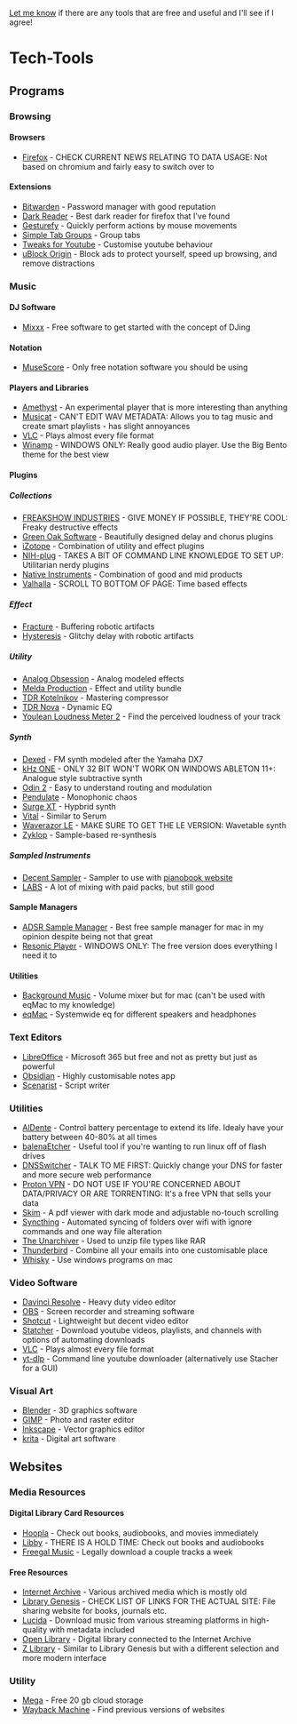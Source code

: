 [Let me know](https://github.com/Skylar-Is-Alive/Tech-Tools/issues) if there are any tools that are free and useful and I'll see if I agree!
# Tech-Tools

## Programs

### Browsing

#### Browsers
- [Firefox](https://www.mozilla.org/en-US/firefox/new/) - CHECK CURRENT NEWS RELATING TO DATA USAGE: Not based on chromium and fairly easy to switch over to

#### Extensions

- [Bitwarden](https://addons.mozilla.org/en-US/firefox/addon/bitwarden-password-manager/) - Password manager with good reputation
- [Dark Reader](https://addons.mozilla.org/en-US/firefox/addon/darkreader/) - Best dark reader for firefox that I've found
- [Gesturefy](https://addons.mozilla.org/en-US/firefox/addon/gesturefy/) - Quickly perform actions by mouse movements
- [Simple Tab Groups](https://addons.mozilla.org/en-US/firefox/addon/simple-tab-groups/) - Group tabs
- [Tweaks for Youtube](https://addons.mozilla.org/en-US/firefox/addon/tweaks-for-youtube/) - Customise youtube behaviour
- [uBlock Origin](https://addons.mozilla.org/en-US/firefox/addon/ublock-origin/) - Block ads to protect yourself, speed up browsing, and remove distractions

### Music

#### DJ Software

- [Mixxx](https://mixxx.org/download/) - Free software to get started with the concept of DJing

#### Notation

- [MuseScore](https://musescore.org/en/download) - Only free notation software you should be using

#### Players and Libraries

- [Amethyst](https://github.com/Geoxor/Amethyst/releases/) - An experimental player that is more interesting than anything
- [Musicat](https://github.com/basharovV/musicat/releases) - CAN'T EDIT WAV METADATA: Allows you to tag music and create smart playlists - has slight annoyances
- [VLC](https://www.videolan.org/vlc/) - Plays almost every file format
- [Winamp](https://www.winamp.com/downloads/) - WINDOWS ONLY: Really good audio player. Use the Big Bento theme for the best view

#### Plugins

##### Collections

- [FREAKSHOW INDUSTRIES](https://freakshowindustries.com/) - GIVE MONEY IF POSSIBLE, THEY'RE COOL: Freaky destructive effects
- [Green Oak Software](https://greenoak.com/effects/) - Beautifully designed delay and chorus plugins
- [iZotope](https://www.izotope.com/en/products/free-audio-plug-ins.html) - Combination of utility and effect plugins
- [NIH-plug](https://github.com/robbert-vdh/nih-plug/tree/master?tab=readme-ov-file#plugins) - TAKES A BIT OF COMMAND LINE KNOWLEDGE TO SET UP: Utilitarian nerdy plugins
- [Native Instruments](https://www.native-instruments.com/en/catalog/free/) - Combination of good and mid products
- [Valhalla](https://valhalladsp.com/demos-downloads/) - SCROLL TO BOTTOM OF PAGE: Time based effects

##### Effect

- [Fracture](https://glitchmachines.com/products/fracture/) - Buffering robotic artifacts
- [Hysteresis](https://glitchmachines.com/products/hysteresis/) - Glitchy delay with robotic artifacts

##### Utility

- [Analog Obsession](https://www.patreon.com/analogobsession) - Analog modeled effects
- [Melda Production](https://www.meldaproduction.com/downloads) - Effect and utility bundle
- [TDR Kotelnikov](https://www.tokyodawn.net/tdr-kotelnikov/) - Mastering compressor
- [TDR Nova](https://www.tokyodawn.net/tdr-nova/) - Dynamic EQ
- [Youlean Loudness Meter 2](https://youlean.co/download-youlean-loudness-meter/) - Find the perceived loudness of your track

##### Synth

- [Dexed](https://asb2m10.github.io/dexed/) - FM synth modeled after the Yamaha DX7
- [kHz ONE](https://kilohearts.com/docs/download_and_installation#khs_one) - ONLY 32 BIT WON'T WORK ON WINDOWS ABLETON 11+: Analogue style subtractive synth
- [Odin 2](https://thewavewarden.com/pages/odin-2) - Easy to understand routing and modulation
- [Pendulate](https://www.newfangledaudio.com/pendulate) - Monophonic chaos
- [Surge XT](https://surge-synthesizer.github.io/) - Hypbrid synth
- [Vital](https://vital.audio/#getvital) - Similar to Serum
- [Waverazor LE](https://www.tracktion.com/products/waverazor) - MAKE SURE TO GET THE LE VERSION: Wavetable synth
- [Zyklop](https://www.tracktion.com/products/zyklop) - Sample-based re-synthesis

##### Sampled Instruments

- [Decent Sampler](https://www.decentsamples.com/product/decent-sampler-plugin/) - Sampler to use with [pianobook website](https://www.pianobook.co.uk/sampler/decent-sampler/)
- [LABS](https://labs.spitfireaudio.com/free-now) - A lot of mixing with paid packs, but still good

#### Sample Managers

- [ADSR Sample Manager](https://www.adsrsounds.com/product/software/adsr-sample-manager/) - Best free sample manager for mac in my opinion despite being not that great
- [Resonic Player](https://resonic.at/download) - WINDOWS ONLY: The free version does everything I need it to

#### Utilities

- [Background Music](https://github.com/kyleneideck/BackgroundMusic/releases) - Volume mixer but for mac (can't be used with eqMac to my knowledge)
- [eqMac](https://eqmac.app/) - Systemwide eq for different speakers and headphones

### Text Editors

- [LibreOffice](https://www.libreoffice.org/download/download-libreoffice/) - Microsoft 365 but free and not as pretty but just as powerful
- [Obsidian](https://obsidian.md/download) - Highly customisable notes app
- [Scenarist](https://kitscenarist.ru/en/download.html) - Script writer

### Utilities

- [AlDente](https://apphousekitchen.com/) - Control battery percentage to extend its life. Idealy have your battery between 40-80% at all times
- [balenaEtcher](https://etcher.balena.io/) - Useful tool if you're wanting to run linux off of flash drives
- [DNSSwitcher](http://mattmcneeney.github.io/DNSSwitcher/) - TALK TO ME FIRST: Quickly change your DNS for faster and more secure web performance
- [Proton VPN](https://protonvpn.com/download) - DO NOT USE IF YOU'RE CONCERNED ABOUT DATA/PRIVACY OR ARE TORRENTING: It's a free VPN that sells your data
- [Skim](https://skim-app.sourceforge.io/) - A pdf viewer with dark mode and adjustable no-touch scrolling
- [Syncthing](https://syncthing.net/downloads/) - Automated syncing of folders over wifi with ignore commands and one way file alteration
- [The Unarchiver](https://theunarchiver.com/) - Used to unzip file types like RAR
- [Thunderbird](https://www.thunderbird.net/en-GB/thunderbird/all/) - Combine all your emails into one customisable place
- [Whisky](https://getwhisky.app/) - Use windows programs on mac

### Video Software

- [Davinci Resolve](https://www.blackmagicdesign.com/products/davinciresolve#) - Heavy duty video editor
- [OBS](https://obsproject.com/download) - Screen recorder and streaming software
- [Shotcut](https://www.shotcut.org/download/) - Lightweight but decent video editor
- [Statcher](https://stacher.io/) - Download youtube videos, playlists, and channels with options of automating downloads
- [VLC](https://www.videolan.org/vlc/) - Plays almost every file format
- [yt-dlp](https://github.com/yt-dlp/yt-dlp?tab=readme-ov-file#installation) - Command line youtube downloader (alternatively use Stacher for a GUI)

### Visual Art

- [Blender](https://www.blender.org/download/) - 3D graphics software
- [GIMP](https://www.gimp.org/downloads/) - Photo and raster editor
- [Inkscape](https://inkscape.org/release/) - Vector graphics editor
- [krita](https://krita.org/en/download/) - Digital art software

## Websites

### Media Resources

#### Digital Library Card Resources

- [Hoopla](https://www.hoopladigital.com/) - Check out books, audiobooks, and movies immediately
- [Libby](https://libbyapp.com/) - THERE IS A HOLD TIME: Check out books and audiobooks
- [Freegal Music](https://www.freegalmusic.com/) - Legally download a couple tracks a week

#### Free Resources

- [Internet Archive](https://archive.org/) - Various archived media which is mostly old
- [Library Genesis](https://en.wikipedia.org/wiki/Library_Genesis) - CHECK LIST OF LINKS FOR THE ACTUAL SITE: File sharing website for books, journals etc.
- [Lucida](https://lucida.su/) - Download music from various streaming platforms in high-quality with metadata included
- [Open Library](https://openlibrary.org/) - Digital library connected to the Internet Archive
- [Z Library](https://z-library.sk/) - Similar to Library Genesis but with a different selection and more modern interface

### Utility

- [Mega](https://mega.io/storage) - Free 20 gb cloud storage
- [Wayback Machine](https://webcf.waybackmachine.org/) - Find previous versions of websites

